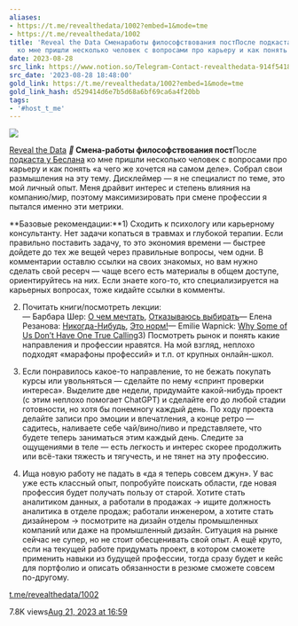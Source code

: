 ```yaml
---
aliases:
- https://t.me/revealthedata/1002?embed=1&mode=tme
- https://t.me/revealthedata/1002
title: 'Reveal the Data Сменаработы философствования постПосле подкаста у Беслана
  ко мне пришли несколько человек с вопросами про карьеру и как понять а чего '
date: 2023-08-28
src_link: https://www.notion.so/Telegram-Contact-revealthedata-914f54185a2946e1bc64b54356968def
src_date: '2023-08-28 18:48:00'
gold_link: https://t.me/revealthedata/1002?embed=1&mode=tme
gold_link_hash: d529414d6e7b5d68a6bf69ca6a4f20bb
tags:
- '#host_t_me'
---
```




[*![](https://cdn4.cdn-telegram.org/file/PZwiQgmaL78r-fqkQbm21GWoXHoGBwNLJKf5p9ykNmCtzK1qkTJuK_ipO-Ifz5Xansh1oRl6Bj6l57WAzmbdlZ60Ju_KSW_lZXruWKVv5OvaPYil5j4mrwjUqVZ-KHDaoTdH4K3MAZGIRU_QgOc85HFcc0kWK_JZ8rRNLUyiWMUamN34Zvf7uxshM0sMW49HQzRQOGsu9TyAXHQ-9v7NQzXrRXCzsV9E-RMvywCb4tpmFRv7p_aOZvucJERWgVPqCOS6qBi7TW0n2zOmLAnHf2bckEk3eZpTsegH8cPeuEwA58vK69oPxeXPAIMs0FagOLDNk1tDpo_GQhAzK4i2fA.jpg)*](https://t.me/revealthedata)



[Reveal the Data](https://t.me/revealthedata)
*****🔎*** Смена-работы философствования пост**После [подкаста у Беслана](https://t.me/revealthedata/999) ко мне пришли несколько человек с вопросами про карьеру и как понять «а чего же хочется на самом деле». Собрал свои размышления на эту тему. Дисклеймер — я не специалист по теме, это мой личный опыт. Меня драйвит интерес и степень влияния на компанию/мир, поэтому максимизировать при смене профессии я пытался именно эти метрики.  
  
**Базовые рекомендации:**1) Сходить к психологу или карьерному консультанту. Нет задачи копаться в травмах и глубокой терапии. Если правильно поставить задачу, то это экономия времени — быстрее дойдете до тех же вещей через правильные вопросы, чем одни. В комментарии оставлю ссылки на своих знакомых, но вам нужно сделать свой ресерч — чаще всего есть материалы в общем доступе, ориентируйтесь на них. Если знаете кого-то, кто специализируется на карьерных вопросах, тоже кидайте ссылки в комменты.  
  
2) Почитать книги/посмотреть лекции:  
— Барбара Шер: [О чем мечтать](https://www.litres.ru/book/barbara-sher/o-chem-mechtat-kak-ponyat-chego-hochesh-na-samom-dele-i-kak-e-9444689/), [Отказываюсь выбирать](https://www.litres.ru/book/barbara-sher/otkazyvaus-vybirat-kak-ispolzovat-svoi-interesy-uvlecheniya-i-11995881/)— Елена Резанова: [Никогда-Нибудь](https://www.litres.ru/book/elena-rezanova/nikogda-nibud-kak-vyyti-iz-tupika-i-nayti-sebya-28738978/), [Это норм!](https://www.litres.ru/book/elena-rezanova/eto-norm-kniga-o-poiskah-sebya-krizisah-karery-i-samooprede-61355326/)— Emilie Wapnick: [Why Some of Us Don’t Have One True Calling](https://www.youtube.com/watch?v=4sZdcB6bjI8)3) Посмотреть рынок и понять какие направления и профессии нравятся. На мой взгляд, неплохо подходят «марафоны профессий» и т.п. от крупных онлайн-школ.  
  
4) Если понравилось какое-то направление, то не бежать покупать курсы или увольняться — сделайте по нему «спринт проверки интереса». Выделите две недели, придумайте какой-нибудь проект (с этим неплохо помогает ChatGPT) и сделайте его до любой стадии готовности, но хотя бы понемногу каждый день. По ходу проекта делайте записи про эмоции и впечатления, а конце ретро — садитесь, наливаете себе чай/вино/пиво и представляете, что будете теперь заниматься этим каждый день. Следите за ощущениями в теле — есть легкость и интерес скорее продолжить или всё-таки тяжесть и тягучесть, и не тянет на эту профессию.  
  
5) Ища новую работу не падать в «да я теперь совсем джун». У вас уже есть классный опыт, попробуйте поискать области, где новая профессия будет получать пользу от старой. Хотите стать аналитиком данных, а работали в продажах → ищите должность аналитика в отделе продаж; работали инженером, а хотите стать дизайнером → посмотрите на дизайн отделы промышленных компаний или даже на промышленный дизайн. Ситуация на рынке сейчас не супер, но не стоит обесценивать свой опыт. А ещё круто, если на текущей работе придумать проект, в котором сможете применить навыки из будущей профессии, тогда сразу будет и кейс для портфолио и описать обязанности в резюме сможете совсем по-другому.

[t.me/revealthedata/1002](https://t.me/revealthedata/1002)

7.8K views[Aug 21, 2023 at 16:59](https://t.me/revealthedata/1002)